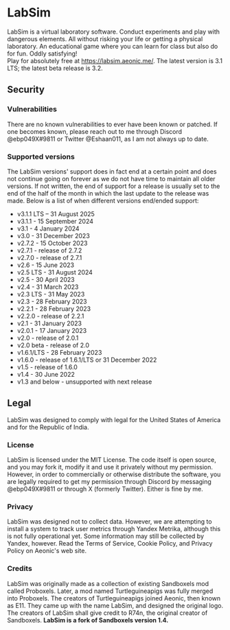 # LabSim
LabSim is a virtual laboratory software. Conduct experiments and play with dangerous elements. All without risking your life or getting a physical laboratory. An educational game where you can learn for class but also do for fun. Oddly satisfying!<br/>
Play for absolutely free at https://labsim.aeonic.me/. The latest version is 3.1 LTS; the latest beta release is 3.2.
## Security
### Vulnerabilities
There are no known vulnerabilities to ever have been known or patched. If one becomes known, please reach out to me through Discord @ebp049X#9811 or Twitter @Eshaan011, as I am not always up to date.
### Supported versions
The LabSim versions' support does in fact end at a certain point and does not continue going on forever as we do not have time to maintain all older versions. If not written, the end of support for a release is usually set to the end of the half of the month in which the last update to the release was made. Below is a list of when different versions end/ended support:
* v3.1.1 LTS – 31 August 2025
* v3.1.1 - 15 September 2024
* v3.1 - 4 January 2024
* v3.0 - 31 December 2023
* v2.7.2 - 15 October 2023
* v2.7.1 - release of 2.7.2
* v2.7.0 - release of 2.7.1
* v2.6 - 15 June 2023
* v2.5 LTS - 31 August 2024
* v2.5 - 30 April 2023
* v2.4 - 31 March 2023
* v2.3 LTS - 31 May 2023
* v2.3 - 28 February 2023
* v2.2.1 - 28 February 2023
* v2.2.0 - release of 2.2.1
* v2.1 - 31 January 2023
* v2.0.1 - 17 January 2023
* v2.0 - release of 2.0.1
* v2.0 beta - release of 2.0
* v1.6.1/LTS - 28 February 2023
* v1.6.0 - release of 1.6.1/LTS or 31 December 2022
* v1.5 - release of 1.6.0
* v1.4 - 30 June 2022
* v1.3 and below - unsupported with next release
## Legal
LabSim was designed to comply with legal for the United States of America and for the Republic of India.
### License
LabSim is licensed under the MIT License. The code itself is open source, and you may fork it, modify it and use it privately without my permission. However, in order to commercially or otherwise distribute the software, you are legally required to get my permission through Discord by messaging @ebp049X#9811 or through X (formerly Twitter). Either is fine by me.
### Privacy
LabSim was designed not to collect data. However, we are attempting to install a system to track user metrics through Yandex Metrika, although this is not fully operational yet. Some information may still be collected by Yandex, however. Read the Terms of Service, Cookie Policy, and Privacy Policy on Aeonic's web site.
### Credits
LabSim was originally made as a collection of existing Sandboxels mod called Proboxels. Later, a mod named Turtleguineapigs was fully merged into Proboxels. The creators of Turtleguineapigs joined Aeonic, then known as E11. They came up with the name LabSim, and designed the original logo.
The creators of LabSim shall give credit to R74n, the original creator of Sandboxels. **LabSim is a fork of Sandboxels version 1.4.**
